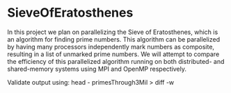 # SieveOfEratosthenes
In this project we plan on parallelizing the Sieve of Eratosthenes, which is an algorithm for finding prime numbers. This algorithm can be parallelized by having many processors independently mark numbers as composite, resulting in a list of unmarked prime numbers. We will attempt to compare the efficiency of this parallelized algorithm running on both distributed- and shared-memory systems using MPI and OpenMP respectively.

Validate output using:
head -<numPrimes> primesThrough3Mil > <outFile>
diff -w <outFile1> <outFile2>

